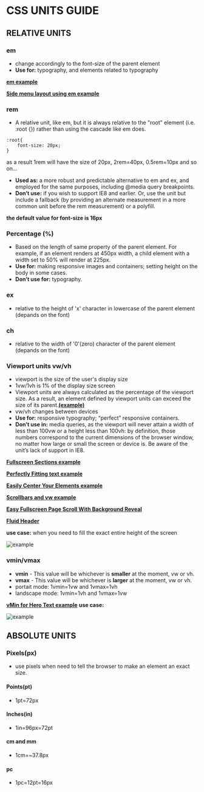 # **CSS UNITS GUIDE**

## **RELATIVE UNITS**

### **em**

* change accordingly to the font-size of the parent element
* **Use for:** typography, and elements related to typography 

**[em example](https://codepen.io/dixita0607/pen/QQNomG)** 

**[Side menu layout using em example](https://codepen.io/dixita0607/pen/LQNoOL)** 

### **rem**
* A relative unit, like em, but it is always relative to the "root" element (i.e. :root {}) rather than using the cascade like em does. 
```
:root{
    font-size: 20px;
}
```
as a result 1rem will have the size of 20px, 2rem=40px, 0.5rem=10px and so on...

* **Used as:** a more robust and predictable alternative to em and ex, and employed for the same purposes, including @media query breakpoints.
* **Don’t use:** if you wish to support IE8 and earlier. Or, use the unit but include a fallback (by providing an alternate measurement in a more common unit before the rem measurement) or a polyfill.

**the default value for font-size is 16px**

### **Percentage (%)**
* Based on the length of same property of the parent element. For example, if an element renders at 450px width, a child element with a width set to 50% will render at 225px.
* **Use for:** making responsive images and containers; setting height on the body in some cases.
* **Don’t use for:** typography.
### **ex**
* relative to the height of 'x' character in lowercase of the parent element (depands on the font)
### **ch**
* relative to the width of '0'(zero) character of the parent element (depands on the font)

### **Viewport units vw/vh**
* viewport is the size of the user's display size
* 1vw/1vh is 1% of the display size screen
* Viewport units are always calculated as the percentage of the viewport size. As a result, an element defined by viewport units can exceed the size of its parent.**[(example)](https://codepen.io/SitePoint/pen/xqadex)**
* vw/vh changes between devices
* **Use for:** responsive typography; “perfect” responsive containers.
* **Don’t use in:** media queries, as the viewport will never attain a width of less than 100vw or a height less than 100vh: by definition, those numbers correspond to the current dimensions of the browser window, no matter how large or small the screen or device is. Be aware of the unit’s lack of support in IE8.


**[Fullscreen Sections example](https://codepen.io/SitePoint/pen/gmdRYx)** 

**[Perfectly Fitting text example](https://codepen.io/SitePoint/pen/XMPgdr)** 

**[Easily Center Your Elements example](https://codepen.io/SitePoint/pen/evLRdq)** 

**[Scrollbars and vw example](https://codepen.io/SitePoint/pen/ZeMyeg)** 

**[Easy Fullscreen Page Scroll With Background Reveal](https://codepen.io/dudleystorey/pen/lejFx)** 

**[Fluid Header](https://codepen.io/chriscoyier/pen/RpKEzV)** 


**use case:**  when you need to fill the exact entire height of the screen

![example]('/fullscreen-background.gif')





### **vmin/vmax**
* **vmin** - This value will be whichever is **smaller** at the moment, vw or vh.
* **vmax** - This value will be whichever is **larger** at the moment, vw or vh.
* portait mode: 1vmin=1vw and 1vmax=1vh
* landscape mode: 1vmin=1vh and 1vmax=1vw

**[vMin for Hero Text example](https://codepen.io/dudleystorey/pen/ALWrXZ)** 
**use case:**  

![example](https://image.ibb.co/j7urcp/rtaImage.png) 

## **ABSOLUTE UNITS** 

### **Pixels(px)**
*  use pixels when need to tell the browser to make an element an exact size. 
#### **Points(pt)**
* 1pt=72px
#### **Inches(in)**
* 1in=96px=72pt
#### **cm and mm**
* 1cm=~37.8px
#### **pc**
* 1pc=12pt=16px

